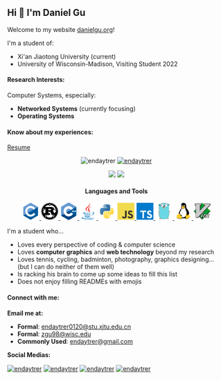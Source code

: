 ## Hi 👋 I'm **Daniel Gu**

Welcome to my website [danielgu.org](https://danielgu.org)!

I'm a student of:

- Xi'an Jiaotong University (current)
- University of Wisconsin-Madison, Visiting Student 2022

#### Research Interests:

Computer Systems, especially:

- **Networked Systems** (currently focusing)
- **Operating Systems**

#### Know about my experiences:

[Resume](https://danielgu.org/resume.pdf)

<p align="center"> <img src="https://komarev.com/ghpvc/?username=endaytrer&label=Profile%20views&color=0e75b6&style=flat" alt="endaytrer" height="20px" /> <a href="https://twitter.com/endaytrer" target="blank"><img src="https://img.shields.io/twitter/follow/endaytrer?logo=twitter&style=for-the-badge" alt="endaytrer" height="20px"/></a> </p>

<div align="center">
<picture>
<source 
  srcset="https://github-readme-stats.vercel.app/api?username=endaytrer&show_icons=true&theme=nord"
  media="(prefers-color-scheme: dark)" height="200px"
/>
<source
  srcset="https://github-readme-stats.vercel.app/api?username=endaytrer&show_icons=true"
  media="(prefers-color-scheme: light), (prefers-color-scheme: no-preference)" height="200px"
/>
<img src="https://github-readme-stats.vercel.app/api?username=endaytrera&show_icons=true" height="200px" />
</picture>

<picture>
<source 
  srcset="https://github-profile-trophy.vercel.app/?username=endaytrer&row=2&column=3&margin-w=5&margin-h=5&theme=nord"
  media="(prefers-color-scheme: dark)" height="200px"
/>
<source 
  srcset="https://github-profile-trophy.vercel.app/?username=endaytrer&row=2&column=3&margin-w=5&margin-h=5"
  media="(prefers-color-scheme: light), (prefers-color-scheme: no-preference)" height="200px"
/>
<img src="https://github-profile-trophy.vercel.app/?username=endaytrer&row=2&column=3&margin-w=5&margin-h=5" height="200px" />
</picture>
</div>


<h4 align="center">Languages and Tools</h4>
<p align="center"> <a href="https://www.cprogramming.com/" target="_blank" rel="noreferrer"> <img src="https://raw.githubusercontent.com/devicons/devicon/master/icons/c/c-original.svg" alt="c" width="40" height="40"/> </a>
<a href="https://www.rust-lang.org" target="_blank" rel="noreferrer"> <img src="https://raw.githubusercontent.com/devicons/devicon/master/icons/rust/rust-plain.svg" alt="rust" width="40" height="40"/> </a>
<a href="https://www.w3schools.com/cpp/" target="_blank" rel="noreferrer"> <img src="https://raw.githubusercontent.com/devicons/devicon/master/icons/cplusplus/cplusplus-original.svg" alt="cplusplus" width="40" height="40"/> </a>
<a href="https://www.java.com" target="_blank" rel="noreferrer"> <img src="https://raw.githubusercontent.com/devicons/devicon/master/icons/java/java-original.svg" alt="java" width="40" height="40"/> </a>
<a href="https://golang.org" target="_blank" rel="noreferrer"> <a href="https://www.python.org" target="_blank" rel="noreferrer"> <img src="https://raw.githubusercontent.com/devicons/devicon/master/icons/python/python-original.svg" alt="python" width="40" height="40"/> </a>
<a href="https://developer.mozilla.org/en-US/docs/Web/JavaScript" target="_blank" rel="noreferrer"> <img src="https://raw.githubusercontent.com/devicons/devicon/master/icons/javascript/javascript-original.svg" alt="javascript" width="40" height="40"/> </a>
<a href="https://www.typescriptlang.org/" target="_blank" rel="noreferrer"> <img src="https://raw.githubusercontent.com/devicons/devicon/master/icons/typescript/typescript-original.svg" alt="typescript" width="40" height="40"/> </a> 
<a href="https://golang.org" target="_blank" rel="noreferrer"> <img src="https://raw.githubusercontent.com/devicons/devicon/master/icons/go/go-original.svg" alt="go" width="40" height="40"/> </a>
<a href="https://www.linux.org/" target="_blank" rel="noreferrer"> <img src="https://raw.githubusercontent.com/devicons/devicon/master/icons/linux/linux-original.svg" alt="linux" width="40" height="40"/> </a>
<a href="https://www.vim.org/" target="_black" rel="noreferrer"> <img src="https://raw.githubusercontent.com/devicons/devicon/master/icons/vim/vim-original.svg" alt="vim" width="40" height="40"/> </a>
</p>



I'm a student who...

- Loves every perspective of coding & computer science
- Loves **computer graphics** and **web technology** beyond my research
- Loves tennis, cycling, badminton, photography, graphics designing...(but I can do neither of them well)
- Is racking his brain to come up some ideas to fill this list
- Does not enjoy filling READMEs with emojis


#### Connect with me:

**Email me at:**
- **Formal**: [endaytrer0120@stu.xjtu.edu.cn](mailto:endaytrer0120@stu.xjtu.edu.cn)
- **Formal**: [zgu98@wisc.edu](mailto:zgu98@wisc.edu)
- **Commonly Used**: [endaytrer@gmail.com](mailto:endaytrer@gmail.com)

**Social Medias:**
<p align="left">
<a href="https://www.leetcode.com/endaytrer" target="blank"><img align="center" src="https://raw.githubusercontent.com/rahuldkjain/github-profile-readme-generator/master/src/images/icons/Social/leet-code.svg" alt="endaytrer" height="30" width="40" /></a>
<a href="https://twitter.com/endaytrer" target="blank"><img align="center" src="https://raw.githubusercontent.com/rahuldkjain/github-profile-readme-generator/master/src/images/icons/Social/twitter.svg" alt="endaytrer" height="30" width="40" /></a>
<a href="https://fb.com/endaytrer" target="blank"><img align="center" src="https://raw.githubusercontent.com/rahuldkjain/github-profile-readme-generator/master/src/images/icons/Social/facebook.svg" alt="endaytrer" height="30" width="40" /></a>
<a href="https://instagram.com/endaytrer" target="blank"><img align="center" src="https://raw.githubusercontent.com/rahuldkjain/github-profile-readme-generator/master/src/images/icons/Social/instagram.svg" alt="endaytrer" height="30" width="40" /></a>
</p>
